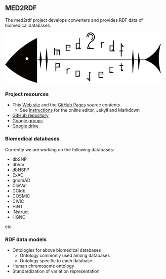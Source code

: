 ## MED2RDF

The med2rdf project develops converters and provides RDF data of biomedical databases.

![](assets/med2rdf_logo.png)

### Project resources

* This [Web site](http://www.med2rdf.org/) and the [GitHub Pages](https://github.com/med2rdf/website) source contents
  * See [instructions](USAGE) for the online editor, Jekyll and Markdown
* [GitHub repository](https://github.com/med2rdf)
* [Google groups](https://groups.google.com/forum/#!forum/med2rdf)
* [Google drive](https://drive.google.com/open?id=0B-rUd_Q0C7HvdmJaaVBoT1QtSTA)

### Biomedical databases

Currently we are working on the following databases:

* dbSNP
* dbVar
* dbNSFP
* ExAC
* gnomAD
* ClinVar
* DGIdb
* COSMIC
* CIViC
* HiNT
* INstruct
* HGNC

etc.

### RDF data models

* Ontologies for above biomedical databases
  * Ontology commonly used among databases
  * Ontology specific to each database
* Human chromosome ontology
* Standardization of variation representation

